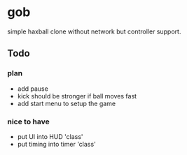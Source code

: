 # gob
simple haxball clone without network but controller support.

## Todo
### plan
- add pause
- kick should be stronger if ball moves fast
- add start menu to setup the game

### nice to have
- put UI into HUD 'class'
- put timing into timer 'class'
